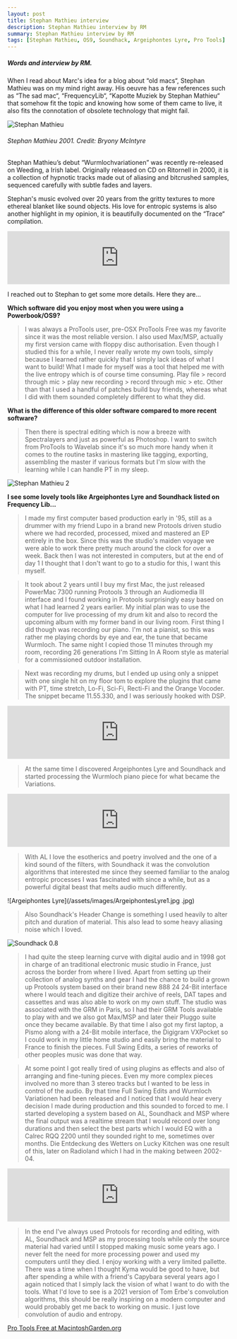 ```yaml
---
layout: post
title: Stephan Mathieu interview
description: Stephan Mathieu interview by RM
summary: Stephan Mathieu interview by RM
tags: [Stephan Mathieu, OS9, Soundhack, Argeiphontes Lyre, Pro Tools]
---
```


##### Words and interview by RM.

When I read about Marc's idea for a blog about “old macs“, Stephan Mathieu was on my mind right away. His oeuvre has a few references such as “The sad mac“, “FrequencyLib“, “Kapotte Muziek by Stephan Mathieu“ that somehow fit the topic and knowing how some of them came to live, it also fits the connotation of obsolete technology that might fail.

![Stephan Mathieu](/assets/images/stephanmathieu1.jpg)
###### Stephan Mathieu 2001. Credit: Bryony McIntyre


Stephan Mathieu’s debut “Wurmlochvariationen” was recently re-released on Weeding,  a Irish label. Originally released on CD on Ritornell in 2000, it is a collection of hypnotic tracks made out of aliasing and bitcrushed samples, sequenced carefully with subtle fades and layers.

Stephan's music evolved over 20 years from the gritty textures to more ethereal blanket like sound objects. His love for entropic systems is also another highlight in my opinion, it is beautifully documented on the “Trace“ compilation.

<iframe style="border: 0; width: 100%; height: 120px;" src="https://bandcamp.com/EmbeddedPlayer/album=766946626/size=large/bgcol=ffffff/linkcol=de270f/tracklist=false/artwork=small/transparent=true/" seamless><a href="https://schwebung.bandcamp.com/album/trace-recordings-of-entropic-systems-1998-2018-2cd">Trace. Recordings of Entropic Systems 1998-2018 | 2CD by Stephan Mathieu</a></iframe>

I reached out to Stephan to get some more details. Here they are...


**Which software did you enjoy most when you were using a Powerbook/OS9?**

>I was always a ProTools user, pre-OSX ProTools Free was my favorite since it was the most reliable version. I also used Max/MSP, actually my first version came with floppy disc authorisation.
Even though I studied this for a while, I never really wrote my own tools, simply because I learned rather quickly that I simply lack ideas of what I want to build! What I made for myself was a tool that helped me with the live entropy which is of course time consuming. Play file > record through mic > play new recording > record through mic > etc.
Other than that I used a handful of patches build buy friends, whereas what I did with them sounded completely different to what they did.

**What is the difference of this older software compared to more recent software?**

>Then there is spectral editing which is now a breeze with Spectralayers and just as powerful as Photoshop. I want to switch from ProTools to Wavelab since it's so much more handy when it comes to the routine tasks in mastering like tagging, exporting, assembling the master if various formats but I'm slow with the learning while I can handle PT in my sleep.

![Stephan Mathieu 2](/assets/images/stephanmathieu2.jpg)

**I see some lovely tools like Argeiphontes Lyre and Soundhack listed on Frequency Lib...**

>I made my first computer based production early in '95, still as a drummer with my friend Lupo in a brand new Protools driven studio where we had recorded, processed, mixed and mastered an EP entirely in the box.
Since this was the studio's maiden voyage we were able to work there pretty much around the clock for over a week. Back then I was not interested in computers, but at the end of day 1 I thought that I don't want to go to a studio for this, I want this myself.

>It took about 2 years until I buy my first Mac, the just released PowerMac 7300 running Protools 3 through an Audiomedia III interface and I found working in Protools surprisingly easy based on what I had learned 2 years earlier. My initial plan was to use the computer for live processing of my drum kit and also to record the upcoming album with my former band in our living room. First thing I did though was recording our piano. I'm not a pianist, so this was rather me playing chords by eye and ear, the tune that became Wurmloch.
The same night I copied those 11 minutes through my room, recording 26 generations I'm
Sitting In A Room style as material for a commissioned outdoor installation.

>Next was recording my drums, but I ended up using only a snippet with one single hit on my floor tom to explore the plugins that came with PT, time stretch, Lo-Fi, Sci-Fi, Recti-Fi and the Orange Vocoder. The snippet became 11.55.330, and I was seriously hooked with DSP.

<iframe style="border: 0; width: 100%; height: 120px;" src="https://bandcamp.com/EmbeddedPlayer/album=842174793/size=large/bgcol=ffffff/linkcol=de270f/tracklist=false/artwork=small/transparent=true/" seamless><a href="https://schwebung.bandcamp.com/album/1155330">11.55.330 by Stephan Mathieu</a></iframe>

>At the same time I discovered Argeiphontes Lyre and Soundhack and started processing the Wurmloch piano piece for what became the Variations.

<iframe style="border: 0; width: 100%; height: 120px;" src="https://bandcamp.com/EmbeddedPlayer/album=4071736094/size=large/bgcol=ffffff/linkcol=de270f/tracklist=false/artwork=small/transparent=true/" seamless><a href="https://schwebung.bandcamp.com/album/wurmloch-variationen">Wurmloch Variationen by Stephan Mathieu</a></iframe>

>With AL I love the esotherics and poetry involved and the one of a kind sound of the filters, with Soundhack it was the convolution algorithms that interested me since they seemed familiar to the analog entropic processes I was fascinated with since a while, but as a powerful digital beast that melts audio much differently.

![Argeiphontes Lyre](/assets/images/ArgeiphontesLyre1.jpg .jpg)

>Also Soundhack's Header Change is something I used heavily to alter pitch and duration of material. This also lead to some heavy aliasing noise which I loved.

![Soundhack 0.8](/assets/images/soundhack08.gif)

>I had quite the steep learning curve with digital audio and in 1998 got in charge of an traditional electronic music studio in France, just across the border from where I lived. Apart from setting up their collection of analog synths and gear I had the chance to build a grown up Protools system based on their brand new 888 24 24-Bit interface where I would teach and digitize their archive of reels, DAT tapes and cassettes and was also able to work on my own stuff. The studio was associated with the GRM in Paris, so I had their GRM Tools available to play with and we also got Max/MSP and later their Pluggo suite once they became available. By that time I also got my first laptop, a Pismo along with a 24-Bit mobile interface, the Digigram VXPocket so I could work in my little home studio and easily bring the material to France to finish the pieces. Full Swing Edits, a series of reworks of other peoples music was done that way.

>At some point I got really tired of using plugins as effects and also of arranging and fine-tuning pieces. Even my more complex pieces involved no more than 3 stereo tracks but I wanted to be less in control of the audio. By that time Full Swing Edits and Wurmloch Variationen had been released and I noticed that I would hear every decision I made during production and this sounded to forced to me. I started developing a system based on AL, Soundhack and MSP where the final output was a realtime stream that I would record over long durations and then select the best parts which I would EQ with a Calrec RQQ 2200 until they sounded right to me, sometimes over months. Die Entdeckung des Wetters on Lucky Kitchen was one result of this, later on Radioland which I had in the making between 2002-04.

<iframe style="border: 0; width: 100%; height: 120px;" src="https://bandcamp.com/EmbeddedPlayer/album=736013629/size=large/bgcol=ffffff/linkcol=de270f/tracklist=false/artwork=small/transparent=true/" seamless><a href="https://schwebung.bandcamp.com/album/radioland-2">Radioland by Stephan Mathieu</a></iframe>

>In the end I've always used Protools for recording and editing, with AL, Soundhack and MSP as my processing tools while only the source material had varied until I stopped making music some years ago. I never felt the need for more processing power and used my computers until they died. I enjoy working with a very limited pallette. There was a time when I thought Kyma would be good to have, but after spending a while with a friend's Capybara several years ago I again noticed that I simply lack the vision of what I want to do with the tools. What I'd love to see is a 2021 version of Tom Erbe's convolution
algorithms, this should be really inspiring on a modern computer and would probably get me back to working on music. I just love convolution of audio and entropy.

[Pro Tools Free at MacintoshGarden.org](https://macintoshgarden.org/apps/pro-tools-free-501-oms)
